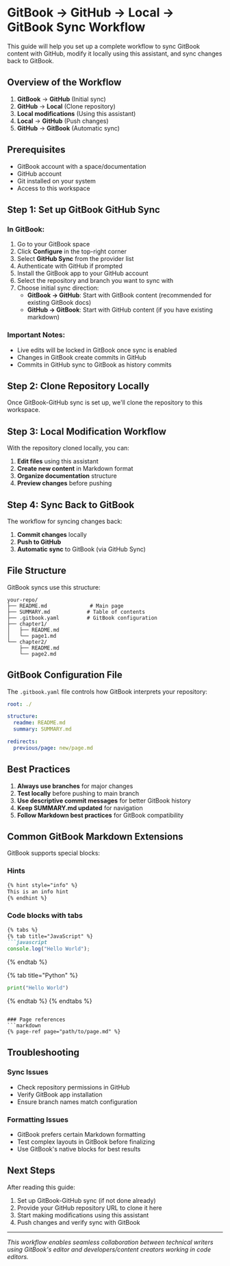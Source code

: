 # GitBook → GitHub → Local → GitBook Sync Workflow

This guide will help you set up a complete workflow to sync GitBook content with GitHub, modify it locally using this assistant, and sync changes back to GitBook.

## Overview of the Workflow

1. **GitBook** → **GitHub** (Initial sync)
2. **GitHub** → **Local** (Clone repository) 
3. **Local modifications** (Using this assistant)
4. **Local** → **GitHub** (Push changes)
5. **GitHub** → **GitBook** (Automatic sync)

## Prerequisites

- GitBook account with a space/documentation
- GitHub account
- Git installed on your system
- Access to this workspace

## Step 1: Set up GitBook GitHub Sync

### In GitBook:

1. Go to your GitBook space
2. Click **Configure** in the top-right corner
3. Select **GitHub Sync** from the provider list
4. Authenticate with GitHub if prompted
5. Install the GitBook app to your GitHub account
6. Select the repository and branch you want to sync with
7. Choose initial sync direction:
   - **GitBook → GitHub**: Start with GitBook content (recommended for existing GitBook docs)
   - **GitHub → GitBook**: Start with GitHub content (if you have existing markdown)

### Important Notes:
- Live edits will be locked in GitBook once sync is enabled
- Changes in GitBook create commits in GitHub
- Commits in GitHub sync to GitBook as history commits

## Step 2: Clone Repository Locally

Once GitBook-GitHub sync is set up, we'll clone the repository to this workspace.

## Step 3: Local Modification Workflow

With the repository cloned locally, you can:

1. **Edit files** using this assistant
2. **Create new content** in Markdown format
3. **Organize documentation** structure
4. **Preview changes** before pushing

## Step 4: Sync Back to GitBook

The workflow for syncing changes back:

1. **Commit changes** locally
2. **Push to GitHub** 
3. **Automatic sync** to GitBook (via GitHub Sync)

## File Structure

GitBook syncs use this structure:
```
your-repo/
├── README.md              # Main page
├── SUMMARY.md            # Table of contents
├── .gitbook.yaml         # GitBook configuration
├── chapter1/
│   ├── README.md
│   └── page1.md
└── chapter2/
    ├── README.md
    └── page2.md
```

## GitBook Configuration File

The `.gitbook.yaml` file controls how GitBook interprets your repository:

```yaml
root: ./

structure:
  readme: README.md
  summary: SUMMARY.md

redirects:
  previous/page: new/page.md
```

## Best Practices

1. **Always use branches** for major changes
2. **Test locally** before pushing to main branch
3. **Use descriptive commit messages** for better GitBook history
4. **Keep SUMMARY.md updated** for navigation
5. **Follow Markdown best practices** for GitBook compatibility

## Common GitBook Markdown Extensions

GitBook supports special blocks:

### Hints
```markdown
{% hint style="info" %}
This is an info hint
{% endhint %}
```

### Code blocks with tabs
```markdown
{% tabs %}
{% tab title="JavaScript" %}
```javascript
console.log("Hello World");
```
{% endtab %}

{% tab title="Python" %}
```python
print("Hello World")
```
{% endtab %}
{% endtabs %}
```

### Page references
```markdown
{% page-ref page="path/to/page.md" %}
```

## Troubleshooting

### Sync Issues
- Check repository permissions in GitHub
- Verify GitBook app installation
- Ensure branch names match configuration

### Formatting Issues
- GitBook prefers certain Markdown formatting
- Test complex layouts in GitBook before finalizing
- Use GitBook's native blocks for best results

## Next Steps

After reading this guide:
1. Set up GitBook-GitHub sync (if not done already)
2. Provide your GitHub repository URL to clone it here
3. Start making modifications using this assistant
4. Push changes and verify sync with GitBook

---

*This workflow enables seamless collaboration between technical writers using GitBook's editor and developers/content creators working in code editors.* 